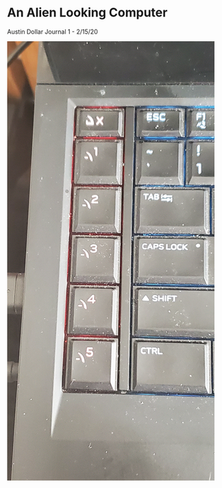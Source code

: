 # An Alien Looking Computer
Austin Dollar Journal 1 - 2/15/20

![Picture of my Keyboard](https://github.com/UsabilityEngineering/uxportfolio-a-ddollar-cs/blob/master/assets/keyboardalienware.jpg "Picture of My Keyboard")

